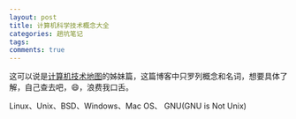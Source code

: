 ```yaml
---
layout: post
title: 计算机科学技术概念大全
categories: 趟坑笔记
tags:
comments: true
---
```


这可以说是[计算机技术地图](https://liuqinh2s.github.io/2017/01/%E8%AE%A1%E7%AE%97%E6%9C%BA%E6%8A%80%E6%9C%AF%E5%9C%B0%E5%9B%BE/)的姊妹篇，这篇博客中只罗列概念和名词，想要具体了解，自己查去吧，😄，浪费我口舌。

Linux、Unix、BSD、Windows、Mac OS、
GNU(GNU is Not Unix)
